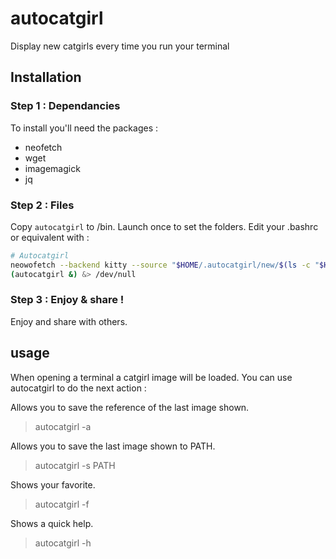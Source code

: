 # autocatgirl

Display new catgirls every time you run your terminal

## Installation 

### Step 1 : Dependancies
To install you'll need the packages : 
* neofetch
* wget
* imagemagick
* jq

### Step 2 : Files

Copy ``autocatgirl`` to /bin. Launch once to set the folders. Edit your .bashrc or equivalent with : 
```bash
# Autocatgirl
neowofetch --backend kitty --source "$HOME/.autocatgirl/new/$(ls -c "$HOME/.autocatgirl/new"* | tail -n 1)" --size none
(autocatgirl &) &> /dev/null
```

### Step 3 : Enjoy & share !
Enjoy and share with others.

## usage
When opening a terminal a catgirl image will be loaded. You can use autocatgirl to do the next action :

Allows you to save the reference of the last image shown.
> autocatgirl -a

Allows you to save the last image shown to PATH.
> autocatgirl -s PATH

Shows your favorite.
> autocatgirl -f

Shows a quick help.
> autocatgirl -h